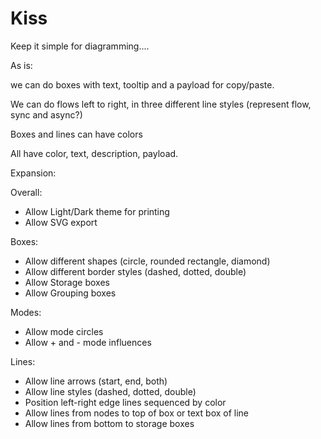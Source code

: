# Kiss

Keep it simple for diagramming....

As is:

we can do boxes with text, tooltip and a payload for copy/paste.

We can do flows left to right, in three different line styles
(represent flow, sync and async?)

Boxes and lines can have colors

All have color, text, description, payload.

Expansion:

Overall:

- Allow Light/Dark theme for printing
- Allow SVG export

Boxes:

- Allow different shapes (circle, rounded rectangle, diamond)
- Allow different border styles (dashed, dotted, double)
- Allow Storage boxes
- Allow Grouping boxes

Modes:

- Allow mode circles
- Allow + and - mode influences

Lines:

- Allow line arrows (start, end, both)
- Allow line styles (dashed, dotted, double)
- Position left-right edge lines sequenced by color
- Allow lines from nodes to top of box or text box of line
- Allow lines from bottom to storage boxes
